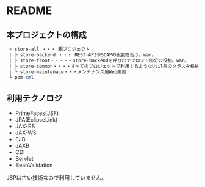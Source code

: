 # README

## 本プロジェクトの構成
```java
 + store-all ・・・ 親プロジェクト
 | ├ store-backend ・・・ REST-APIやSOAPの役割を担う。war。
 | ├ store-front・・・・・store-backendを呼び出すフロント部分の役割。war。
 | ├ store-common・・・・すべてのプロジェクトで利用するようなUtil系のクラスを格納。front/backend両方から参照する。jar。
 | └ store-maintenace・・・メンテナンス用Web画面
 └ pom.xml
```

## 利用テクノロジ
* PrimeFaces(JSF)
* JPA(EclipseLink)
* JAX-RS
* JAX-WS
* EJB
* JAXB
* CDI
* Servlet
* BeanValidation

JSPは古い技術なので利用していません。